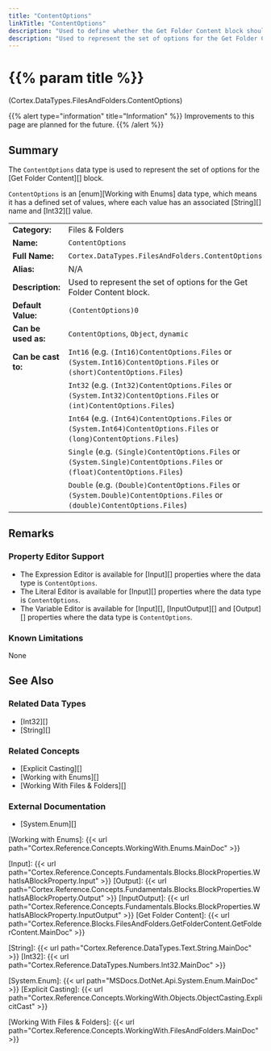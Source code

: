 ```yaml
---
title: "ContentOptions"
linkTitle: "ContentOptions"
description: "Used to define whether the Get Folder Content block should get file or folder paths."
description: "Used to represent the set of options for the Get Folder Content block."
---
```


# {{% param title %}}

<p class="namespace">(Cortex.DataTypes.FilesAndFolders.ContentOptions)</p>

{{% alert type="information" title="Information" %}} Improvements to this page are planned for the future. {{% /alert %}}

## Summary

The `ContentOptions` data type is used to represent the set of options for the [Get Folder Content][] block.

`ContentOptions` is an [enum][Working with Enums] data type, which means it has a defined set of values, where each value has an associated [String][] name and [Int32][] value.

| | |
|-|-|
| **Category:**          | Files & Folders                                                |
| **Name:**              | `ContentOptions`                                |
| **Full Name:**         | `Cortex.DataTypes.FilesAndFolders.ContentOptions`         |
| **Alias:**             | N/A                                                    |
| **Description:**       | Used to represent the set of options for the Get Folder Content block. |
| **Default Value:**     | `(ContentOptions)0`                             |
| **Can be used as:**    | `ContentOptions`, `Object`, `dynamic`           |
| **Can be cast to:**    | `Int16` (e.g. `(Int16)ContentOptions.Files` or `(System.Int16)ContentOptions.Files` or `(short)ContentOptions.Files`)  |
|                        | `Int32` (e.g. `(Int32)ContentOptions.Files` or `(System.Int32)ContentOptions.Files` or `(int)ContentOptions.Files`)  |
|                        | `Int64` (e.g. `(Int64)ContentOptions.Files` or `(System.Int64)ContentOptions.Files` or `(long)ContentOptions.Files`)  |
|                        | `Single` (e.g. `(Single)ContentOptions.Files` or `(System.Single)ContentOptions.Files` or `(float)ContentOptions.Files`)  |
|                        | `Double` (e.g. `(Double)ContentOptions.Files` or `(System.Double)ContentOptions.Files` or `(double)ContentOptions.Files`)  |

## Remarks

### Property Editor Support

- The Expression Editor is available for [Input][] properties where the data type is `ContentOptions`.
- The Literal Editor is available for [Input][] properties where the data type is `ContentOptions`.
- The Variable Editor is available for [Input][], [InputOutput][] and [Output][] properties where the data type is `ContentOptions`.

### Known Limitations

None

## See Also

### Related Data Types

- [Int32][]
- [String][]

### Related Concepts

- [Explicit Casting][]
- [Working with Enums][]
- [Working With Files & Folders][]

### External Documentation

- [System.Enum][]

[Working with Enums]: {{< url path="Cortex.Reference.Concepts.WorkingWith.Enums.MainDoc" >}}

[Input]: {{< url path="Cortex.Reference.Concepts.Fundamentals.Blocks.BlockProperties.WhatIsABlockProperty.Input" >}}
[Output]: {{< url path="Cortex.Reference.Concepts.Fundamentals.Blocks.BlockProperties.WhatIsABlockProperty.Output" >}}
[InputOutput]: {{< url path="Cortex.Reference.Concepts.Fundamentals.Blocks.BlockProperties.WhatIsABlockProperty.InputOutput" >}}
[Get Folder Content]: {{< url path="Cortex.Reference.Blocks.FilesAndFolders.GetFolderContent.GetFolderContent.MainDoc" >}}

[String]: {{< url path="Cortex.Reference.DataTypes.Text.String.MainDoc" >}}
[Int32]: {{< url path="Cortex.Reference.DataTypes.Numbers.Int32.MainDoc" >}}

[System.Enum]: {{< url path="MSDocs.DotNet.Api.System.Enum.MainDoc" >}}
[Explicit Casting]: {{< url path="Cortex.Reference.Concepts.WorkingWith.Objects.ObjectCasting.ExplicitCast" >}}

[Working With Files & Folders]: {{< url path="Cortex.Reference.Concepts.WorkingWith.FilesAndFolders.MainDoc" >}}
